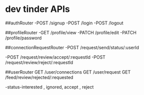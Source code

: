 # dev tinder APIs

##authRouter
-POST /signup
-POST /login
-POST /logout

##profileRouter
-GET /profile/view
-PATCH /profile/edit
-PATCH /profile/password


##connectionRequestRouter
-POST /request/send/status/:userId



-POST /request/review/accept/:requestId
-POST /request/review/reject/:requestId


##userRouter
GET /user/connections
GET /user/request
GET /feed/review/rejected/:requested

-status-interested , ignored, accept , reject